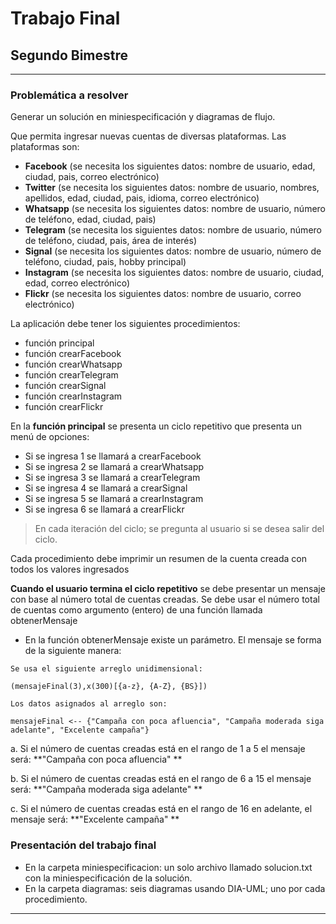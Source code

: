 # Trabajo Final 
## Segundo Bimestre

***

### Problemática a resolver

Generar un solución en miniespecificación y diagramas de flujo. 

Que permita ingresar nuevas cuentas de diversas plataformas. Las plataformas son:

- **Facebook** (se necesita los siguientes datos: nombre de usuario, edad, ciudad, pais, correo electrónico)
- **Twitter** (se necesita los siguientes datos: nombre de usuario, nombres, apellidos, edad, ciudad, pais, idioma, correo electrónico)
- **Whatsapp** (se necesita los siguientes datos: nombre de usuario, número de teléfono, edad, ciudad, pais)
- **Telegram** (se necesita los siguientes datos: nombre de usuario, número de teléfono, ciudad, pais, área de interés)
- **Signal** (se necesita los siguientes datos: nombre de usuario, número de teléfono, ciudad, pais, hobby principal)
- **Instagram** (se necesita los siguientes datos: nombre de usuario, ciudad, edad, correo electrónico)
- **Flickr** (se necesita los siguientes datos: nombre de usuario, correo electrónico)

La aplicación debe tener los siguientes procedimientos:

- función principal
- función crearFacebook
- función crearWhatsapp
- función crearTelegram
- función crearSignal
- función crearInstagram
- función crearFlickr

En la **función principal** se presenta un ciclo repetitivo que presenta un menú de opciones:

- Si se ingresa 1 se llamará a crearFacebook
- Si se ingresa 2 se llamará a crearWhatsapp
- Si se ingresa 3 se llamará a crearTelegram
- Si se ingresa 4 se llamará a crearSignal
- Si se ingresa 5 se llamará a crearInstagram
- Si se ingresa 6 se llamará a crearFlickr

>En cada iteración del ciclo; se pregunta al usuario si se desea salir del ciclo.

Cada procedimiento debe imprimir un resumen de la cuenta creada con todos los valores ingresados

**Cuando el usuario termina el ciclo repetitivo** se debe presentar un mensaje con base al número total de cuentas creadas. Se debe usar el número total de cuentas como argumento (entero) de una función llamada obtenerMensaje

- En la función obtenerMensaje existe un parámetro. El mensaje se forma de la siguiente manera:
```
Se usa el siguiente arreglo unidimensional:  

(mensajeFinal(3),x(300)[{a-z}, {A-Z}, {BS}])

Los datos asignados al arreglo son:

mensajeFinal <-- {"Campaña con poca afluencia", "Campaña moderada siga adelante", "Excelente campaña"}
```

a. Si el número de cuentas creadas está en el rango de 1 a 5 el mensaje será: **"Campaña con poca afluencia" **

b. Si el número de cuentas creadas está en el rango de 6 a 15 el mensaje será: **"Campaña moderada siga adelante" **

c. Si el número de cuentas creadas está en el rango de 16 en adelante, el mensaje será: **"Excelente campaña" **

### Presentación del trabajo final
- En la carpeta miniespecificacion: un solo archivo llamado solucion.txt con la miniespecificación de la solución.
- En la carpeta diagramas: seis diagramas usando DIA-UML; uno por cada procedimiento.


***
